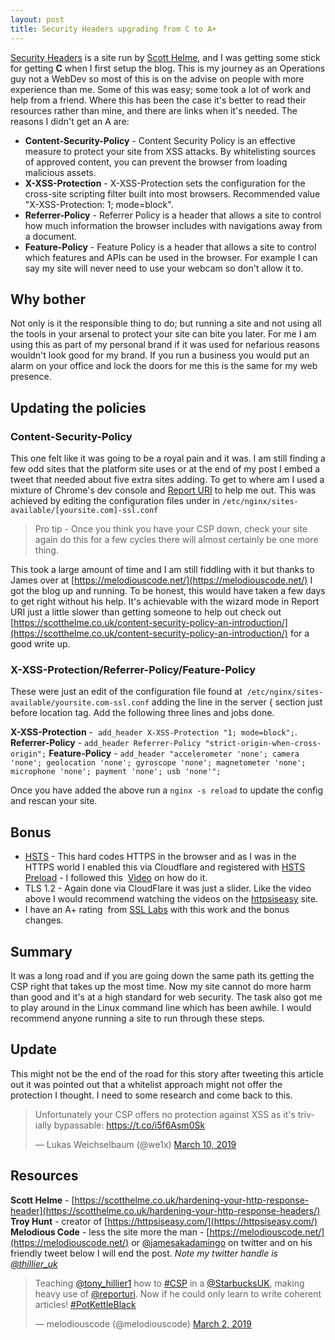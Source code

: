 ```yaml
---
layout: post
title: Security Headers upgrading from C to A+
---
```

[Security Headers](https://securityheaders.com) is a site run by [Scott Helme](https://scotthelme.co.uk), and I was getting some stick for getting **C** when I first setup the blog. This is my journey as an Operations guy not a WebDev so most of this is on the advise on people with more experience than me. Some of this was easy; some took a lot of work and help from a friend. Where this has been the case it's better to read their resources rather than mine, and there are links when it's needed. The reasons I didn't get an A are:

* **Content-Security-Policy** - Content Security Policy is an effective measure to protect your site from XSS attacks. By whitelisting sources of approved content, you can prevent the browser from loading malicious assets.
* **X-XSS-Protection** - X-XSS-Protection sets the configuration for the cross-site scripting filter built into most browsers. Recommended value "X-XSS-Protection: 1; mode=block".
* **Referrer-Policy** - Referrer Policy is a header that allows a site to control how much information the browser includes with navigations away from a document.
* **Feature-Policy** - Feature Policy is a header that allows a site to control which features and APIs can be used in the browser. For example I can say my site will never need to use your webcam so don't allow it to.

## Why bother

Not only is it the responsible thing to do; but running a site and not using all the tools in your arsenal to protect your site can bite you later. For me I am using this as part of my personal brand if it was used for nefarious reasons wouldn't look good for my brand. If you run a business you would put an alarm on your office and lock the doors for me this is the same for my web presence.

## Updating the policies

### Content-Security-Policy

This one felt like it was going to be a royal pain and it was. I am still finding a few odd sites that the platform site uses or at the end of my post I embed a tweet that needed about five extra sites adding. To get to where am I used a mixture of Chrome's dev console and [Report URI](https://hillier-swift.co.uk/security-headers-getting-from-c-to-a/report-uri.com) to help me out. This was achieved by editing the configuration files under in `/etc/nginx/sites-available/[yoursite.com]-ssl.conf`

> Pro tip - Once you think you have your CSP down, check your site again do this for a few cycles there will almost certainly be one more thing.

This took a large amount of time and I am still fiddling with it but thanks to James over at [https://melodiouscode.net/](https://melodiouscode.net/) I got the blog up and running. To be honest, this would have taken a few days to get right without his help. It's achievable with the wizard mode in Report URI just a little slower than getting someone to help out check out [https://scotthelme.co.uk/content-security-policy-an-introduction/](https://scotthelme.co.uk/content-security-policy-an-introduction/) for a good write up.

### X-XSS-Protection/Referrer-Policy/Feature-Policy

These were just an edit of the configuration file found at  `/etc/nginx/sites-available/yoursite.com-ssl.conf` adding the line in the server { section just before location tag. Add the following three lines and jobs done.

**X-XSS-Protection** -  `add_header X-XSS-Protection "1; mode=block";`.
**Referrer-Policy** - `add_header Referrer-Policy "strict-origin-when-cross-origin";`
**Feature-Policy** - `add_header "accelerometer 'none'; camera 'none'; geolocation 'none'; gyroscope 'none'; magnetometer 'none'; microphone 'none'; payment 'none'; usb 'none'";`

Once you have added the above run a `nginx -s reload` to update the config and rescan your site.

## Bonus

* [HSTS](https://hstspreload.org/?domain=hillier-swift.co.uk) - This hard codes HTTPS in the browser and as I was in the HTTPS world I enabled this via Cloudflare and registered with [HSTS Preload](https://hstspreload.org/?domain=hillier-swift.co.uk) - I followed this  [Video](https://youtu.be/mVzdEl5G0iM?t=30) on how do it.
* TLS 1.2 - Again done via CloudFlare it was just a slider. Like the video above I would recommend watching the videos on the [httpsiseasy](https://httpsiseasy.com/) site.
* I have an A+ rating  from [SSL Labs](https://www.ssllabs.com/ssltest/analyze.html?d=hillier-swift.co.uk) with this work and the bonus changes.

## Summary

It was a long road and if you are going down the same path its getting the CSP right that takes up the most time. Now my site cannot do more harm than good and it's at a high standard for web security. The task also got me to play around in the Linux command line which has been awhile. I would recommend anyone running a site to run through these steps.

## Update

This might not be the end of the road for this story after tweeting this article out it was pointed out that a whitelist approach might not offer the protection I thought. I need to some research and come back to this.

<blockquote class="twitter-tweet"><p lang="en" dir="ltr">Unfortunately your CSP offers no protection against XSS as it&#39;s trivially bypassable: <a href="https://t.co/i5f6Asm0Sk">https://t.co/i5f6Asm0Sk</a></p>&mdash; Lukas Weichselbaum (@we1x) <a href="https://twitter.com/we1x/status/1104874751246381059?ref_src=twsrc%5Etfw">March 10, 2019</a></blockquote> <script async src="https://platform.twitter.com/widgets.js" charset="utf-8"></script>

## Resources

**Scott Helme** - [https://scotthelme.co.uk/hardening-your-http-response-header](https://scotthelme.co.uk/hardening-your-http-response-headers/)
**Troy Hunt** - creator of [https://httpsiseasy.com/](https://httpsiseasy.com/)
**Melodious Code** - less the site more the man - [https://melodiouscode.net/](https://melodiouscode.net/) or [@jamesakadamingo](https://twitter.com/jamesakadamingo) on twitter and on his friendly tweet below I will end the post. *Note my twitter handle is [@thillier_uk](https://twitter.com/thillier_uk)*

<blockquote class="twitter-tweet"><p lang="en" dir="ltr">Teaching <a href="https://twitter.com/tony_hillier1?ref_src=twsrc%5Etfw">@tony_hillier1</a> how to <a href="https://twitter.com/hashtag/CSP?src=hash&amp;ref_src=twsrc%5Etfw">#CSP</a> in a <a href="https://twitter.com/StarbucksUK?ref_src=twsrc%5Etfw">@StarbucksUK</a>, making heavy use of <a href="https://twitter.com/reporturi?ref_src=twsrc%5Etfw">@reporturi</a>. Now if he could only learn to write coherent articles! <a href="https://twitter.com/hashtag/PotKettleBlack?src=hash&amp;ref_src=twsrc%5Etfw">#PotKettleBlack</a></p>&mdash; melodiouscode (@melodiouscode) <a href="https://twitter.com/melodiouscode/status/1101820986788405248?ref_src=twsrc%5Etfw">March 2, 2019</a></blockquote> <script async src="https://platform.twitter.com/widgets.js" charset="utf-8"></script>
